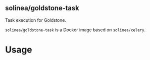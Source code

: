 solinea/goldstone-task
---

Task execution for Goldstone.

`solinea/goldstone-task` is a Docker image based on `solinea/celery`.

# Usage

